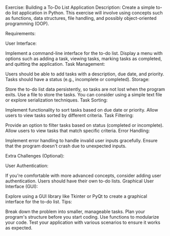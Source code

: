 Exercise: Building a To-Do List Application
Description:
Create a simple to-do list application in Python. This exercise will involve using concepts such as functions, data structures, file handling, and possibly object-oriented programming (OOP).

Requirements:

User Interface:

Implement a command-line interface for the to-do list.
Display a menu with options such as adding a task, viewing tasks, marking tasks as completed, and quitting the application.
Task Management:

Users should be able to add tasks with a description, due date, and priority.
Tasks should have a status (e.g., incomplete or completed).
Storage:

Store the to-do list data persistently, so tasks are not lost when the program exits.
Use a file to store the tasks. You can consider using a simple text file or explore serialization techniques.
Task Sorting:

Implement functionality to sort tasks based on due date or priority.
Allow users to view tasks sorted by different criteria.
Task Filtering:

Provide an option to filter tasks based on status (completed or incomplete).
Allow users to view tasks that match specific criteria.
Error Handling:

Implement error handling to handle invalid user inputs gracefully.
Ensure that the program doesn't crash due to unexpected inputs.

Extra Challenges (Optional):

User Authentication:

If you're comfortable with more advanced concepts, consider adding user authentication. Users should have their own to-do lists.
Graphical User Interface (GUI):

Explore using a GUI library like Tkinter or PyQt to create a graphical interface for the to-do list.
Tips:

Break down the problem into smaller, manageable tasks.
Plan your program's structure before you start coding.
Use functions to modularize your code.
Test your application with various scenarios to ensure it works as expected.